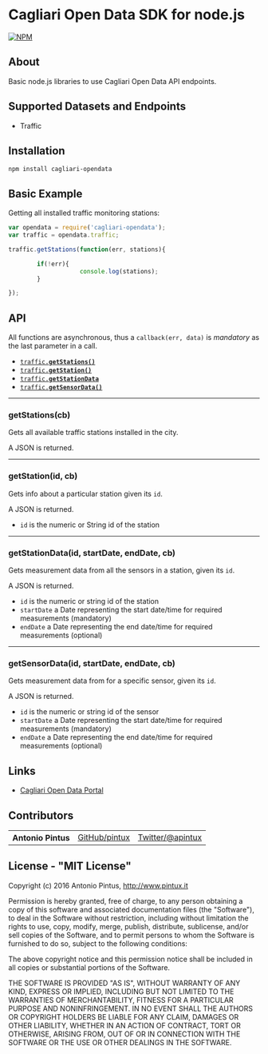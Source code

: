 Cagliari Open Data SDK for node.js
==================================

[![NPM](https://nodei.co/npm/cagliari-opendata.png)](https://nodei.co/npm/cagliari-opendata/)

About
-----


Basic node.js libraries to use Cagliari Open Data API endpoints.


Supported Datasets and Endpoints
--------------------------------

- Traffic

Installation
------------

`npm install cagliari-opendata`

Basic Example
-------------

Getting all installed traffic monitoring stations:

```js
var opendata = require('cagliari-opendata');
var traffic = opendata.traffic;

traffic.getStations(function(err, stations){

        if(!err){
                    console.log(stations);
        }

});
```

API
---

All functions are asynchronous, thus a `callback(err, data)` is *mandatory* as the last parameter in a call.


* <a href="#getStations"><code>traffic.<b>getStations()</b></code></a>
* <a href="#getStation"><code>traffic.<b>getStation()</b></code></a>
* <a href="#getStationData"><code>traffic.<b>getStationData</b></code></a>
* <a href="#getSensorData"><code>traffic.<b>getSensorData()</b></code></a>

----------------------------------------------------------
<a name="getStations"></a>
### getStations(cb)

Gets all available traffic stations installed in the city.

A JSON is returned.

-----------------------------------------------------------
<a name="getStation"></a>
### getStation(id, cb)
Gets info about a particular station given its `id`.

A JSON is returned.

- `id` is the numeric or String id of the station

-----------------------------------------------------------
<a name="getStationData"></a>
### getStationData(id, startDate, endDate, cb)
Gets measurement data from all the sensors in a station, given its `id`.

A JSON is returned.

- `id` is the numeric or string id of the station
- `startDate` a Date representing the start date/time for required measurements (mandatory)
- `endDate` a Date representing the end date/time for required measurements (optional)

------------------------------------------------------------
<a name="getSensorData"></a>
### getSensorData(id, startDate, endDate, cb)
Gets measurement data from for a specific sensor, given its `id`.

A JSON is returned.

- `id` is the numeric or string id of the sensor
- `startDate` a Date representing the start date/time for required measurements (mandatory)
- `endDate` a Date representing the end date/time for required measurements (optional)


Links
-----

- [Cagliari Open Data Portal](http://opendata.comune.cagliari.it/portale)

Contributors
------------

<table><tbody>
<tr><th align="left">Antonio Pintus</th><td><a href="https://github.com/pintux">GitHub/pintux</a></td><td><a href="https://twitter.com/apintux">Twitter/@apintux</a></td></tr>

</tbody></table>


License - "MIT License"
-----------------------
Copyright (c) 2016 Antonio Pintus, http://www.pintux.it

Permission is hereby granted, free of charge, to any person obtaining a copy of this software and associated documentation files (the "Software"), to deal in the Software without restriction, including without limitation the rights to use, copy, modify, merge, publish, distribute, sublicense, and/or sell copies of the Software, and to permit persons to whom the Software is furnished to do so, subject to the following conditions:

The above copyright notice and this permission notice shall be included in all copies or substantial portions of the Software.

THE SOFTWARE IS PROVIDED "AS IS", WITHOUT WARRANTY OF ANY KIND, EXPRESS OR IMPLIED, INCLUDING BUT NOT LIMITED TO THE WARRANTIES OF MERCHANTABILITY, FITNESS FOR A PARTICULAR PURPOSE AND NONINFRINGEMENT. IN NO EVENT SHALL THE AUTHORS OR COPYRIGHT HOLDERS BE LIABLE FOR ANY CLAIM, DAMAGES OR OTHER LIABILITY, WHETHER IN AN ACTION OF CONTRACT, TORT OR OTHERWISE, ARISING FROM, OUT OF OR IN CONNECTION WITH THE SOFTWARE OR THE USE OR OTHER DEALINGS IN THE SOFTWARE.
